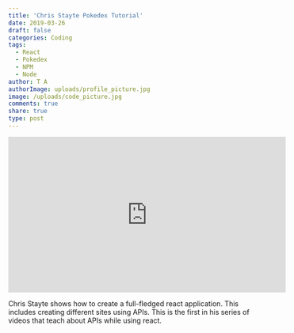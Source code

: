 ```yaml
---
title: 'Chris Stayte Pokedex Tutorial'
date: 2019-03-26
draft: false
categories: Coding
tags:
  - React
  - Pokedex
  - NPM
  - Node
author: T A
authorImage: uploads/profile_picture.jpg
image: /uploads/code_picture.jpg
comments: true
share: true
type: post
---
```

<iframe width="560" height="315" src="https://www.youtube.com/embed/XehSJF85F38" frameborder="0" allow="accelerometer; autoplay; encrypted-media; gyroscope; picture-in-picture" allowfullscreen></iframe>



Chris Stayte shows how to create a full-fledged react application. This includes creating different sites using APIs. This is the first in his series of videos that teach about APIs while using react.
